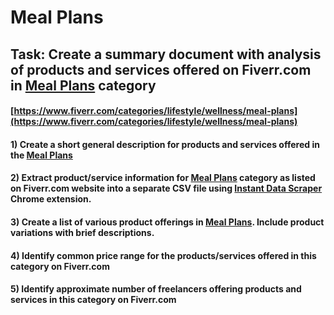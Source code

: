 # Meal Plans
## Task: Create a summary document with analysis of products and services offered on Fiverr.com in [Meal Plans](https://www.fiverr.com/categories/lifestyle/wellness/meal-plans) category
#### [https://www.fiverr.com/categories/lifestyle/wellness/meal-plans](https://www.fiverr.com/categories/lifestyle/wellness/meal-plans)
#### 1) Create a short general description for products and services offered in the [Meal Plans](https://www.fiverr.com/categories/lifestyle/wellness/meal-plans)
#### 2) Extract product/service information for [Meal Plans](https://www.fiverr.com/categories/lifestyle/wellness/meal-plans) category as listed on Fiverr.com website into a separate CSV file using [Instant Data Scraper](https://chrome.google.com/webstore/detail/instant-data-scraper/ofaokhiedipichpaobibbnahnkdoiiah) Chrome extension.
#### 3) Create a list of various product offerings in [Meal Plans](https://www.fiverr.com/categories/lifestyle/wellness/meal-plans). Include product variations with brief descriptions.
#### 4) Identify common price range for the products/services offered in this category on Fiverr.com
#### 5) Identify approximate number of freelancers offering products and services in this category on Fiverr.com
